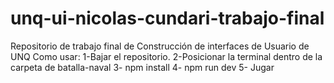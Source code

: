 # unq-ui-nicolas-cundari-trabajo-final
Repositorio de trabajo final de Construcción de interfaces de Usuario de UNQ
Como usar:
1-Bajar el repositorio.
2-Posicionar la terminal dentro de la carpeta de batalla-naval
3- npm install
4- npm run dev
5- Jugar
